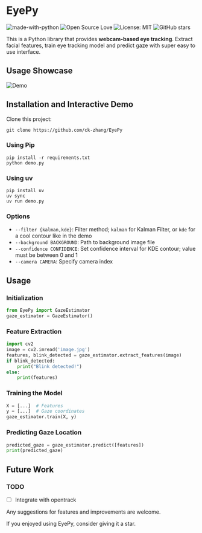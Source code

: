 # EyePy

![made-with-python](https://img.shields.io/badge/Made%20with-Python-1f425f.svg)
![Open Source Love](https://badges.frapsoft.com/os/v1/open-source.svg?v=103)
![License: MIT](https://img.shields.io/badge/License-MIT-yellow.svg)
![GitHub stars](https://img.shields.io/github/stars/ck-zhang/EyePy.svg?style=social)

This is a Python library that provides **webcam-based eye tracking**.
Extract facial features, train eye tracking model and predict gaze with super easy to use interface.

## Usage Showcase
![Demo](https://github.com/user-attachments/assets/7e95c1f6-c56a-4760-a316-13d656fa24d2)

## Installation and Interactive Demo

Clone this project:
```shell
git clone https://github.com/ck-zhang/EyePy
```

### Using Pip
```shell
pip install -r requirements.txt
python demo.py
```

### Using uv
```shell
pip install uv
uv sync
uv run demo.py
```

### Options

- `--filter {kalman,kde}`: Filter method; `kalman` for Kalman Filter, or `kde` for a cool contour like in the demo
- `--background BACKGROUND`: Path to background image file
- `--confidence CONFIDENCE`: Set confidence interval for KDE contour; value must be between 0 and 1
- `--camera CAMERA`: Specify camera index


## Usage

### Initialization
```python
from EyePy import GazeEstimator
gaze_estimator = GazeEstimator()
```

### Feature Extraction
```python
import cv2
image = cv2.imread('image.jpg')
features, blink_detected = gaze_estimator.extract_features(image)
if blink_detected:
    print("Blink detected!")
else:
    print(features)
```

### Training the Model
```python
X = [...]  # Features
y = [...]  # Gaze coordinates
gaze_estimator.train(X, y)
```

### Predicting Gaze Location
```python
predicted_gaze = gaze_estimator.predict([features])
print(predicted_gaze)
```

## Future Work

### TODO

- [ ] Integrate with opentrack

Any suggestions for features and improvements are welcome.

If you enjoyed using EyePy, consider giving it a star.
